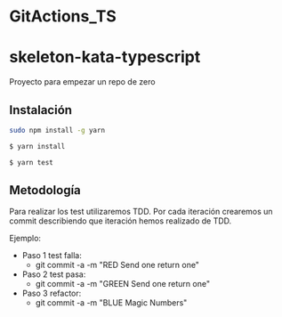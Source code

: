 # GitActions_TS

# skeleton-kata-typescript
Proyecto para empezar un repo de zero

## Instalación 

```bash
sudo npm install -g yarn
```

```bash
$ yarn install
```

```bash
$ yarn test
```

## Metodología
Para realizar los test utilizaremos TDD. 
Por cada iteración crearemos un commit describiendo que iteración hemos realizado de TDD.

Ejemplo:
- Paso 1 test falla:
    - git commit -a -m "RED Send one return one"
- Paso 2 test pasa:
    - git commit -a -m "GREEN Send one return one"
- Paso 3 refactor:
    - git commit -a -m "BLUE Magic Numbers"
